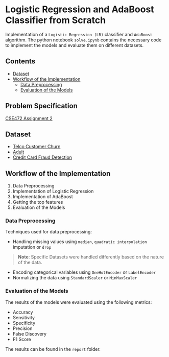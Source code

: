 # Logistic Regression and AdaBoost Classifier from Scratch

Implementation of a `Logistic Regression (LR)` classifier and `AdaBoost` algorithm.
The python notebook `solve.ipynb` contains the necessary code to implement the models and evaluate them on different datasets.


## Contents

- [Dataset](#dataset)
- [Workflow of the Implementation](#workflow-of-the-implementation)
  - [Data Preprocessing](#data-preprocessing)
  - [Evaluation of the Models](#evaluation-of-the-models)

## Problem Specification

[CSE472 Assignment 2](CSE472_Assignment_2.pdf)

## Dataset

- [Telco Customer Churn](https://www.kaggle.com/datasets/blastchar/telco-customer-churn)
- [Adult](https://archive.ics.uci.edu/dataset/2/adult)
- [Credit Card Fraud Detection](https://www.kaggle.com/datasets/mlg-ulb/creditcardfraud)

## Workflow of the Implementation

1. Data Preprocessing
1. Implementation of Logistic Regression
1. Implementation of AdaBoost
1. Getting the top features
1. Evaluation of the Models

### Data Preprocessing

Techniques used for data preprocessing:

- Handling missing values using `median`, `quadratic interpolation` imputation or `drop`

> **Note**: Specific Datasets were handled differently based on the nature of the data.

- Encoding categorical variables using `OneHotEncoder` or `LabelEncoder`
- Normalizing the data using `StandardScaler` or `MinMaxScaler`

### Evaluation of the Models

The results of the models were evaluated using the following metrics:

- Accuracy
- Sensitivity
- Specificity
- Precision
- False Discovery
- F1 Score

The results can be found in the `report` folder.
